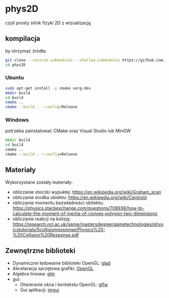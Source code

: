 # phys2D

czyli prosty silnik fizyki 2D z wizualizacją

## kompilacja

by otrzymać źródła:

```sh
git clone --recurse-submodules --shallow-submodules https://github.com/qbojj/phys2D.git
cd phys2D
```

### Ubuntu

```sh
sudo apt-get install -y cmake xorg-dev
mkdir build
cd build
cmake ..
cmake --build . --config=Release
```

### Windows

potrzeba zainstalować CMake oraz Visual Studio lub MinGW

```bat
mkdir build
cd build
cmake ..
cmake --build . --config=Release
```

## Materiały

Wykorzystane zostały materiały:
- obliczanie otoczki wypukłej: https://en.wikipedia.org/wiki/Graham_scan
- obliczanie środka obiektu: https://en.wikipedia.org/wiki/Centroid
- obliczanie momentu bezwładności obitektu: https://physics.stackexchange.com/questions/708936/how-to-calculate-the-moment-of-inertia-of-convex-polygon-two-dimensions
- obliczanie reakcji na kolizję: https://research.ncl.ac.uk/game/mastersdegree/gametechnologies/physicstutorials/5collisionresponse/Physics%20-%20Collision%20Response.pdf

## Zewnętrzne biblioteki

- Dynamiczne ładowanie biblioteki OpenGL: [glad](https://github.com/Dav1dde/glad)
- Akcelaracja sprzętowa grafiki: [OpenGL](https://www.opengl.org/)
- Algebra liniowa: [glm](https://github.com/g-truc/glm)
- gui: 
  - Otwieranie okna i kontekstu OpenGL: [glfw](https://github.com/glfw/glfw)
  - Gui aplikacji: [imgui](https://github.com/ocornut/imgui)
